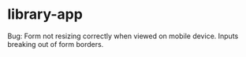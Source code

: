 # library-app

Bug: Form not resizing correctly when viewed on mobile device. Inputs breaking out of form borders.
